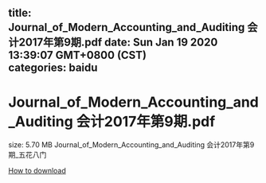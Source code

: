 
title: Journal_of_Modern_Accounting_and_Auditing 会计2017年第9期.pdf
date: Sun Jan 19 2020 13:39:07 GMT+0800 (CST)    
categories: baidu
---

# Journal_of_Modern_Accounting_and_Auditing 会计2017年第9期.pdf
size: 5.70 MB
 Journal_of_Modern_Accounting_and_Auditing 会计2017年第9期_五花八门
 

[How to download](https://bpcam.bemobtrk.com/go/2ceec3aa-1ca2-46d6-b9ff-aaa5c184517c?jno=2877)